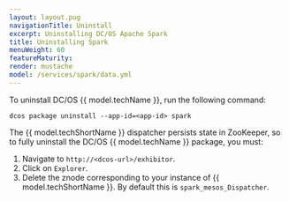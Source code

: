 ```yaml
---
layout: layout.pug
navigationTitle: Uninstall
excerpt: Uninstalling DC/OS Apache Spark
title: Uninstalling Spark
menuWeight: 60
featureMaturity:
render: mustache
model: /services/spark/data.yml
---
```

To  uninstall DC/OS {{ model.techName }}, run the following command:


    dcos package uninstall --app-id=<app-id> spark

The {{ model.techShortName }} dispatcher persists state in ZooKeeper, so to fully uninstall the DC/OS {{ model.techName }} package, you must:

1. Navigate to `http://<dcos-url>/exhibitor`.
1. Click on `Explorer`.
1. Delete the znode corresponding to your instance of {{ model.techShortName }}. By default this is `spark_mesos_Dispatcher`.
